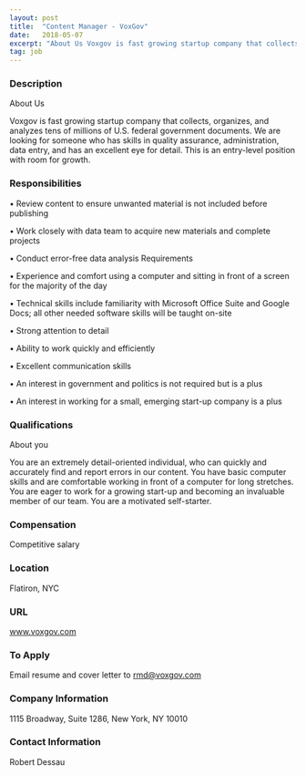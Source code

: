 ```yaml
---
layout: post
title:  "Content Manager - VoxGov"
date:   2018-05-07
excerpt: "About Us Voxgov is fast growing startup company that collects, organizes, and analyzes tens of millions of U.S. federal government documents. We are looking for someone who has skills in quality assurance, administration, data entry, and has an excellent eye for detail. This is an entry-level position with room for..."
tag: job
---
```


### Description   

About Us

Voxgov is fast growing startup company that collects, organizes, and analyzes tens of millions of U.S. federal government documents. We are looking for someone who has skills in quality assurance, administration, data entry, and has an excellent eye for detail. This is an entry-level position with room for growth.


### Responsibilities   


•  Review content to ensure unwanted material is not included before publishing


•  Work closely with data team to acquire new materials and complete projects


•  Conduct error-free data analysis Requirements


•  Experience and comfort using a computer and sitting in front of a screen for the majority of the day


•  Technical skills include familiarity with Microsoft Office Suite and Google Docs; all other needed software skills will be taught on-site


•  Strong attention to detail


•  Ability to work quickly and efficiently


•  Excellent communication skills


•  An interest in government and politics is not required but is a plus


•  An interest in working for a small, emerging start-up company is a plus


### Qualifications   

About you

You are an extremely detail-oriented individual, who can quickly and accurately find and report errors in our content. You have basic computer skills and are comfortable working in front of a computer for long stretches. You are eager to work for a growing start-up and becoming an invaluable member of our team. You are a motivated self-starter.


### Compensation   

Competitive salary


### Location   

Flatiron, NYC


### URL   

www.voxgov.com

### To Apply   

Email resume and cover letter to rmd@voxgov.com


### Company Information   

1115 Broadway, Suite 1286, New York, NY 10010


### Contact Information   

Robert Dessau

